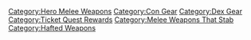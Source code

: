 [Category:Hero Melee Weapons](Category:Hero_Melee_Weapons "wikilink")
[Category:Con Gear](Category:Con_Gear "wikilink") [Category:Dex
Gear](Category:Dex_Gear "wikilink") [Category:Ticket Quest
Rewards](Category:Ticket_Quest_Rewards "wikilink") [Category:Melee
Weapons That Stab](Category:Melee_Weapons_That_Stab "wikilink")
[Category:Hafted Weapons](Category:Hafted_Weapons "wikilink")
